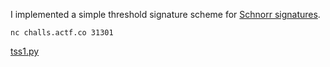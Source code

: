 I implemented a simple threshold signature scheme for [Schnorr signatures](https://en.wikipedia.org/wiki/Schnorr_signature).

`nc challs.actf.co 31301`

[tss1.py](tss1.py)
